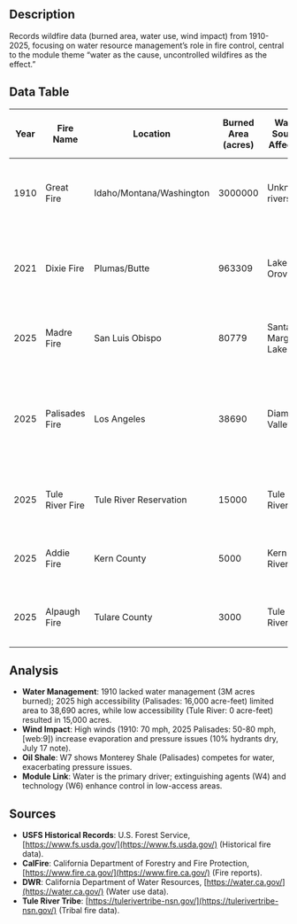 ## Description
Records wildfire data (burned area, water use, wind impact) from 1910-2025, focusing on water resource management’s role in fire control, central to the module theme “water as the cause, uncontrolled wildfires as the effect.”

## Data Table

| Year | Fire Name | Location | Burned Area (acres) | Water Source Affected | Reserve Volume Change (%) | Accessibility Status | Emergency Water Release (acre-feet) | Cause | Wind Impact | Source | Notes |
|------|------------------|-----------------------------|---------------------|-----------------------|---------------------------|---------------------|------------------------------------|------------------|---------------------------------------------|-----------------------|------------------------------------|
| 1910 | Great Fire | Idaho/Montana/Washington | 3000000 | Unknown rivers | Unknown | Unknown | Unknown | Lightning+Human | High (70 mph hurricane winds, increased fire spread) | USFS Historical Records | Destructive firestorm; no modern water management |
| 2021 | Dixie Fire | Plumas/Butte | 963309 | Lake Oroville | -15 | Low | 12000 | Human | High (Santa Ana winds, increased evaporation and pressure issues) | CalFire/DWR | Power line; largest 2021 fire |
| 2025 | Madre Fire | San Luis Obispo | 80779 | Santa Margarita Lake | -10 | Medium | 8000 | Human | Moderate (20-40 mph, increased evaporation) | CalFire/DWR | Arson suspected |
| 2025 | Palisades Fire | Los Angeles | 38690 | Diamond Valley | -3 | High | 16000 | Human | High (50-80 mph Santa Ana winds, increased evaporation and pressure issues) | CalFire/DWR | Arson; 10% hydrants dry |
| 2025 | Tule River Fire | Tule River Reservation | 15000 | Tule River | -12 | Low | 0 | Natural | Moderate (20-40 mph, increased evaporation) | Tule River Tribe | Lightning; no tribal release |
| 2025 | Addie Fire | Kern County | 5000 | Kern River | -5 | Medium | 2000 | Human | Moderate (20-40 mph, increased evaporation) | CalFire | Grassland fire; estimated data |
| 2025 | Alpaugh Fire | Tulare County | 3000 | Tule River | -3 | Low | 0 | Natural | Moderate (20-40 mph, increased evaporation) | CalFire | Lightning; estimated data |

## Analysis
- **Water Management**: 1910 lacked water management (3M acres burned); 2025 high accessibility (Palisades: 16,000 acre-feet) limited area to 38,690 acres, while low accessibility (Tule River: 0 acre-feet) resulted in 15,000 acres.
- **Wind Impact**: High winds (1910: 70 mph, 2025 Palisades: 50-80 mph, [web:9]) increase evaporation and pressure issues (10% hydrants dry, July 17 note).
- **Oil Shale**: W7 shows Monterey Shale (Palisades) competes for water, exacerbating pressure issues.
- **Module Link**: Water is the primary driver; extinguishing agents (W4) and technology (W6) enhance control in low-access areas.

## Sources
- **USFS Historical Records**: U.S. Forest Service, [https://www.fs.usda.gov/](https://www.fs.usda.gov/) (Historical fire data).
- **CalFire**: California Department of Forestry and Fire Protection, [https://www.fire.ca.gov/](https://www.fire.ca.gov/) (Fire reports).
- **DWR**: California Department of Water Resources, [https://water.ca.gov/](https://water.ca.gov/) (Water use data).
- **Tule River Tribe**: [https://tulerivertribe-nsn.gov/](https://tulerivertribe-nsn.gov/) (Tribal fire data).
